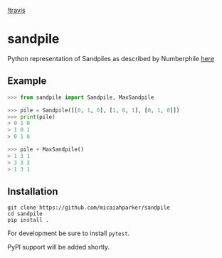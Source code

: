 [!travis](https://travis-ci.org/micaiahparker/sandpile.svg?branch=master)

# sandpile
Python representation of Sandpiles as described by  Numberphile [here](https://www.youtube.com/watch?v=1MtEUErz7Gg)


## Example
```python
>>> from sandpile import Sandpile, MaxSandpile

>>> pile = Sandpile([[0, 1, 0], [1, 0, 1], [0, 1, 0]])
>>> print(pile)
> 0 1 0
> 1 0 1
> 0 1 0

>>> pile + MaxSandpile()
> 1 3 1
> 3 3 3
> 1 3 1


```

## Installation

```
git clone https://github.com/micaiahparker/sandpile
cd sandpile
pip install .
```

For development be sure to install `pytest`.

PyPI support will be added shortly.
